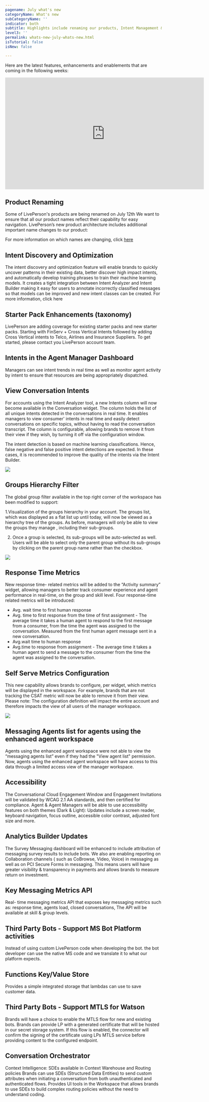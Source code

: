 ```yaml
---
pagename: July what's new
categoryName: What's new
subCategoryName: ''
indicator: both
subtitle: Highlights include renaming our products, Intent Management & more
level3: ''
permalink: whats-new-july-whats-new.html
isTutorial: false
isNew: false

---
```

Here are the latest features, enhancements and enablements that are coming in the following weeks:
<iframe style="max-width: 750px;" src="https://player.vimeo.com/video/436694998?autoplay=1&loop=1&title=0&byline=0&portrait=0" width="640" height="360" frameborder="0" allow="autoplay; fullscreen" allowfullscreen></iframe>

## Product Renaming
Some of LivePerson's products are being renamed on July 12th
We want to ensure that all our product names reflect their capability for easy navigation. LivePerson’s new product architecture includes additional important name changes to our product:

For more information on which names are changing, click [here](https://knowledge.liveperson.com.rebranding-bvlnkiy-znm3eqs6brhzq.us.platform.sh/admin-settings-product-renaming-overview.html)

## Intent Discovery and Optimization
The intent discovery and optimization feature will enable brands to quickly uncover patterns in their existing data, better discover high impact intents, and automatically develop training phrases to train their machine learning models. It creates a tight integration between Intent Analyzer and Intent Builder making it easy for users to annotate incorrectly classified messages so that models can be improved and new intent classes can be created. For more information, click here 

## Starter Pack Enhancements (taxonomy)
LivePerson are adding coverage for existing starter packs and new starter packs. Starting with FinServ + Cross Vertical Intents followed by adding Cross Vertical intents to Telco, Airlines and Insurance Suppliers. To get started, please contact you LivePerson account team.

## Intents in the Agent Manager Dashboard
Managers can see intent trends in real time as well as monitor agent activity by intent to ensure that resources are being appropriately dispatched.

## View Conversation Intents
For accounts using the Intent Analyzer tool, a new Intents column will now become available in the Conversation widget. 
The column holds the list of all unique intents detected in the conversations in real time. It enables managers to view consumer' intents in real time and easily detect conversations on specific topics, without having to read the conversation transcript. The column is configurable, allowing brands to remove it from their view if they wish, by turning it off via the configuration window.

The intent detection is based on machine learning classifications. Hence, false negative and false positive intent detections are expected. In these cases, it is recommended to improve the quality of the intents via the Intent Builder.

![](//ce-sr.s3.eu-west-1.amazonaws.com/knowledge/img/whats-new-july3.png)

## Groups Hierarchy Filter
The global group filter available in the top right corner of the workspace has been modified to support:

1.Visualization of the groups hierarchy in your account. The groups list, which was displayed as a flat list up until today, will now be viewed as a hierarchy tree of the groups. As before, managers will only be able to view the groups they manage , including their sub-groups.

2. Once a group is selected, its sub-groups will be auto-selected as well. Users will be able to select only the parent group without its sub-groups by clicking on the parent group name rather than the checkbox.

![](//ce-sr.s3.eu-west-1.amazonaws.com/knowledge/img/whats-new-july1.png)

## Response Time Metrics
New response time- related metrics will be added to the “Activity summary” widget, allowing managers to better track consumer experience and agent performance in real-time, on the group and skill level. Four response-time related metrics will be introduced:
- Avg. wait time to first human response 
- Avg. time to first response from the time of first assignment - The average time it takes a human agent to respond to the first message from a consumer, from the time the agent was assigned to the conversation. Measured from the first human agent message sent in a new conversation.
- Avg.wait time to human response
- Avg.time to response from assignment - The average time it takes a human agent to send a message to the consumer from the time the agent was assigned to the conversation.

## Self Serve Metrics Configuration
This new capability allows brands to configure, per widget, which metrics will be displayed in the workspace. For example, brands that are not tracking the CSAT metric will now be able to remove it from their view.
Please note: The configuration definition will impact the entire account and therefore impacts the view of all users of the manager workspace.

![](//ce-sr.s3.eu-west-1.amazonaws.com/knowledge/img/whats-new-july2.png)

## Messaging Agents list for agents using the enhanced agent workspace
Agents using the enhanced agent workspace were not able to view the “messaging agents list”  even if they had the "View agent list" permission. Now, agents using the enhanced agent workspace will have access to this data through a limited access view of the manager workspace.

## Accessibility
The Conversational Cloud Engagement Window and Engagement Invitations will be validated by WCAG 2.1 AA standards, and then certified for compliance.
Agent & Agent Managers will be able to use accessibility features on both themes (Dark & Light): Updates include a screen reader, keyboard navigation, focus outline, accessible color contrast, adjusted font size and more.

## Analytics Builder Updates
The Survey Messaging dashboard will be enhanced to include attribution of messaging survey results to include bots. We also are enabling reporting on Collaboration channels ( such as CoBrowse, Video, Voice) in messaging as well as on PCI Secure Forms in messaging. This means users will have greater visibility & transparency in payments and allows brands to measure return on investment.

## Key Messaging Metrics API
Real- time messaging metrics API that exposes key messaging metrics such as: response time, agents load, closed conversations,  The API will be available  at skill & group levels.

## Third Party Bots - Support MS Bot Platform activities
Instead of using custom LivePerson code when developing the bot. the bot developer can use the native MS code and we translate it to what our platform expects.

## Functions Key/Value Store
Provides a simple integrated storage that lambdas can use to save customer data.

## Third Party Bots - Support MTLS for Watson
Brands will have a choice to enable the MTLS flow for new and existing bots. Brands can provide LP with a generated certificate that will be hosted in our secret storage system. If this flow is enabled, the connector will confirm the signing of the certificate using LPs MTLS service before providing content to the configured endpoint.

## Conversation Orchestrator
Context Intelligence: SDEs available in Context Warehouse and Routing policies
Brands can use SDEs (Structured Data Entities) to send custom attributes when initiating a conversation from both unauthenticated and authenticated flows. Provides UI tools in the Workspace that allows brands to use SDEs to build complex routing policies without the need to understand coding.
